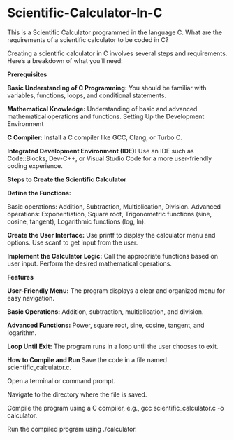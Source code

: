 # Scientific-Calculator-In-C
This is a Scientific Calculator programmed in the language C.
What are the requirements of a scientific calculator to be coded in C?

Creating a scientific calculator in C involves several steps and requirements. Here’s a breakdown of what you’ll need:

**Prerequisites**

**Basic Understanding of C Programming:** You should be familiar with variables, functions, loops, and conditional statements.

**Mathematical Knowledge:** Understanding of basic and advanced mathematical operations and functions.
Setting Up the Development Environment

**C Compiler:** Install a C compiler like GCC, Clang, or Turbo C.

**Integrated Development Environment (IDE):** Use an IDE such as Code::Blocks, Dev-C++, or Visual Studio Code for a more user-friendly coding experience.


**Steps to Create the Scientific Calculator**

**Define the Functions:**

Basic operations: Addition, Subtraction, Multiplication, Division.
Advanced operations: Exponentiation, Square root, Trigonometric functions (sine, cosine, tangent), Logarithmic functions (log, ln).

**Create the User Interface:**
Use printf to display the calculator menu and options.
Use scanf to get input from the user.

**Implement the Calculator Logic:**
Call the appropriate functions based on user input.
Perform the desired mathematical operations.


**Features**

**User-Friendly Menu:** The program displays a clear and organized menu for easy navigation.

**Basic Operations:** Addition, subtraction, multiplication, and division.

**Advanced Functions:** Power, square root, sine, cosine, tangent, and logarithm.

**Loop Until Exit:** The program runs in a loop until the user chooses to exit.


**How to Compile and Run**
Save the code in a file named scientific_calculator.c.

Open a terminal or command prompt.

Navigate to the directory where the file is saved.

Compile the program using a C compiler, e.g., gcc scientific_calculator.c -o calculator.

Run the compiled program using ./calculator.
